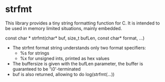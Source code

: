 # strfmt
This library provides a tiny string formatting function for C. It is intended to be 
used in memory limited situations, mainly embedded.

const char * strfmt(char* buf, size_t bufLen, const char* format, ...)

* The strfmt format string understands only two format specifiers: 
  * %s for strings
  * %x for unsigned ints, printed as hex values
* The buffersize is given with the bufLen parameter, the buffer is guaranteed to be '\0'-terminated
* buf is also returned, allowing to do log(strfmt(...))
